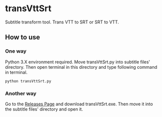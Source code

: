 # transVttSrt
 Subtitle transform tool. Trans VTT to SRT or SRT to VTT.
 
## How to use
### One way
Python 3.X environment required.
Move transVttSrt.py into subtitle files' directory.
Then open terminal in this directory and type following command in terminal.
```
python transVttSrt.py
```

### Another way
Go to the [Releases Page](https://github.com/HAIZAKURA/transVttSrt/releases) and download transVttSrt.exe.
Then move it into the subtitle files' directory and open it.
